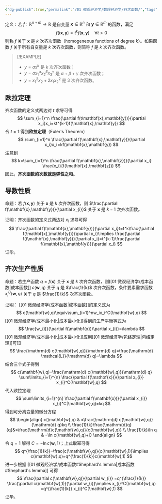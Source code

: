 ```yaml
---
{"dg-publish":true,"permalink":"/01 微观经济学/数理经济学/齐次函数/","tags":["数理经济学"],"created":"2024-07-22T12:06:33.000+08:00","updated":"2024-07-22T12:06:33.000+08:00"}
---
```


定义：若 $f:\mathbb{R}^{n+m}\to\mathbb{R}$ 是自变量 $\mathbf{x}\in \mathbb{R}^n$ 和 $\mathbf{y}\in\mathbb{R}^m$ 的函数，满足
$$
f(t\mathbf{x},\mathbf{y})=t^kf(\mathbf{x},\mathbf{y})\quad \forall t>0
$$
则称 $f$ 关于 $\mathbf{x}$ 是 $k$ 次齐次函数（homogeneous functions of degree $k$）。如果函数 $f$ 关于所有自变量是 $k$ 次齐次函数，则简称 $f$ 是 $k$ 次齐次函数。

> [!EXAMPLE]
> - $y=ax^k$ 是 $k$ 次齐次函数；
> - $y=ax_{1}^\alpha x_{2}^\beta x_{3}^\gamma$ 是 $\alpha+\beta+\gamma$ 次齐次函数；
> - $y=x_{1}^{2}x_{2}+2x_{1}x_{2}^{2}$ 是 3 次齐次函数。
## 欧拉定理

齐次函数的定义式两边对 $t$ 求导可得
$$
\sum_{i=1}^n \frac{\partial f(t\mathbf{x},\mathbf{y})}{\partial x_i}x_i=kt^{k-1}f(\mathbf{x},\mathbf{y})
$$
令 $t=1$ 得到**欧拉定理**（Euler's Theorem）
$$
\sum_{i=1}^n \frac{\partial f(\mathbf{x},\mathbf{y})}{\partial x_i}x_i=kf(\mathbf{x},\mathbf{y})
$$
注意到
$$
k=\sum_{i=1}^n \frac{\partial f(\mathbf{x},\mathbf{z})}{\partial x_i} \frac{x_i}{f(\mathbf{x},\mathbf{z})}
$$
因此，**齐次函数的次数就是弹性之和**。
## 导数性质

命题：若 $f(\mathbf{x},\mathbf{y})$ 关于 $\mathbf{x}$ 是 $k$ 次齐次函数，则 $\frac{\partial f(\mathbf{x},\mathbf{y})}{\partial x_{i}}$ 关于 $\mathbf{x}$ 是 $k-1$ 次齐次函数。

证明：齐次函数的定义式两边对 $x_i$ 求导可得
$$
\frac{\partial f(t\mathbf{x},\mathbf{y})}{\partial x_i}t=t^k\frac{\partial f(\mathbf{x},\mathbf{y})}{\partial x_i}\implies \frac{\partial f(t\mathbf{x},\mathbf{y})}{\partial x_i}=t^{k-1}\frac{\partial f(\mathbf{x},\mathbf{y})}{\partial x_i}
$$
证毕。

## 齐次生产性质

命题：若生产函数 $q=f(\mathbf{x})$ 关于 $\mathbf{x}$ 是 $k$ 次齐次函数，则[[01 微观经济学/成本函数\|成本函数]] $c(\mathbf{w},q)$ 关于 $q$ 是 $\frac{1}{k}$ 次齐次函数，条件要素需求函数 $x_{i}^C(\mathbf{w},q)$ 关于 $q$ 是 $\frac{1}{k}$ 次齐次函数。

证明：
[[01 微观经济学/成本函数\|成本函数]]的定义式为
$$
c(\mathbf{w},q)\equiv\sum_{i=1}^nw_ix_i^C(\mathbf{w},q)
$$
[[01 微观经济学/成本最小化\|成本最小化]]得到的生产平衡等式为
$$
\frac{w_{i}}{\partial f(\mathbf{x})/\partial x_{i}}=\lambda
$$
[[01 微观经济学/成本最小化\|成本最小化]]应用[[01 微观经济学/包络定理\|包络定理]]可知
$$
\frac{\mathrm{d} c(\mathbf{w},q)}{\mathrm{d} q}=\frac{\mathrm{d} \mathcal{L}}{\mathrm{d} q}=\lambda
$$
结合三个式子得到
$$
c(\mathbf{w},q)=\frac{\mathrm{d} c(\mathbf{w},q)}{\mathrm{d} q} \sum\limits_{i=1}^{n} \frac{\partial f(\mathbf{x})}{\partial x_{i}} x_{i}^C(\mathbf{w},q) 
$$
代入欧拉定理
$$
\sum\limits_{i=1}^{n} \frac{\partial f(\mathbf{x})}{\partial x_{i}} x_{i}^C(\mathbf{w},q)=kq 
$$
得到可分离变量的微分方程
$$
\begin{align}
c(\mathbf{w},q) & =\frac{\mathrm{d} c(\mathbf{w},q)}{\mathrm{d} q}kq \\
\frac{1}{k}\frac{\mathrm{d}q}{q}&=\frac{\mathrm{d}c(\mathbf{w},q)}{c(\mathbf{w},q)} \\
\frac{1}{k}\ln q & =\ln c(\mathbf{w},q)+C
\end{align}
$$
令 $q=1$ 解得 $C=-\ln c(\mathbf{w},1)$；上式取幂可得
$$
q^{\frac{1}{k}}=\frac{c(\mathbf{w},q)}{c(\mathbf{w},1)}\implies c(\mathbf{w},q)=q^{\frac{1}{k}}c(\mathbf{w},1)
$$
进一步根据 [[01 微观经济学/成本函数#Shephard's lemma\|成本函数#Shephard's lemma]] 可得
$$
\frac{\partial c(\mathbf{w},q)}{\partial w_{i}} =q^{\frac{1}{k}} \frac{\partial c(\mathbf{w},1)}{\partial w_{i}}\implies x_{i}^C(\mathbf{w},q) =q^{\frac{1}{k}} x_{i}^C(\mathbf{w},1)
$$
证毕。